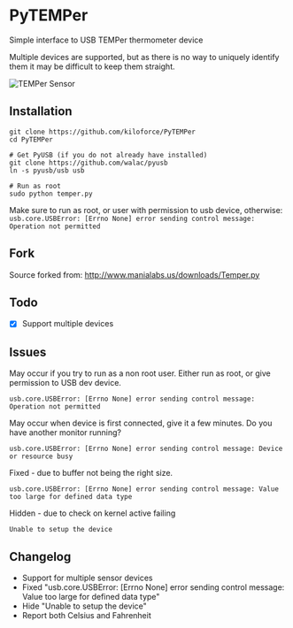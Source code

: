 # PyTEMPer

Simple interface to USB TEMPer thermometer device

Multiple devices are supported, but as there is no way to uniquely identify them it may be difficult to keep them straight. 

![TEMPer Sensor](https://raw.github.com/kiloforce/markdowntest/master/temper.png)

## Installation

```
git clone https://github.com/kiloforce/PyTEMPer
cd PyTEMPer

# Get PyUSB (if you do not already have installed)
git clone https://github.com/walac/pyusb
ln -s pyusb/usb usb

# Run as root
sudo python temper.py
```

Make sure to run as root, or user with permission to usb device, otherwise: `usb.core.USBError: [Errno None] error sending control message: Operation not permitted`

## Fork

Source forked from: http://www.manialabs.us/downloads/Temper.py

## Todo

- [X] Support multiple devices

## Issues

May occur if you try to run as a non root user.  Either run as root, or give permission to USB dev device.
```
usb.core.USBError: [Errno None] error sending control message: Operation not permitted
```

May occur when device is first connected, give it a few minutes.  Do you have another monitor running?
```
usb.core.USBError: [Errno None] error sending control message: Device or resource busy
```

Fixed - due to buffer not being the right size.
```
usb.core.USBError: [Errno None] error sending control message: Value too large for defined data type
```

Hidden - due to check on kernel active failing
```
Unable to setup the device
```

## Changelog

* Support for multiple sensor devices
* Fixed "usb.core.USBError: [Errno None] error sending control message: Value too large for defined data type"
* Hide "Unable to setup the device"
* Report both Celsius and Fahrenheit

